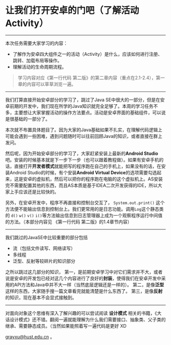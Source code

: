 # 让我们打开安卓的门吧（了解活动Activity）
--------

本次任务需要大家学习的内容：

- 了解作为安卓四大组件之一的活动（Activity）是什么，应该如何进行注册、跳转、加载布局等操作。
- 理解活动的生命周期流程。

> 学习内容对应《第一行代码 第二版》的第二章内容（重点在2.1-2.4），第一章的内容可以草草浏览一遍。

--------

我们打算直接开始安卓部分的学习了，跳过了Java SE中很大的一部分，但是在安卓前期的开发中，我们现在所学的Java知识就完全足够了。本周的学习任务不多，主要想让大家掌握活动的操作方法要点。活动是安卓界面的基础组件，可以说是很基础的一部分了。

本次就不布置具体题目了。因为大家的Java基础如果不扎实，在理解代码逻辑上可能会遇到一些困难，遇到问题随时可以往前回顾Java的知识，或者直接在群上发问。

然后呢，因为开始安卓部分的学习了，大家赶紧安装上最新的**Android Studio**吧。安装的时候基本就是下一步下一步（也可以跟着教程做）。如果有安卓手机的话，直接打开**开发者模式**就能把写的程序跑在自己的手机上，如果没有的话，在安装Android Studio的时候，有个安装**Android Virtual Device**的选项需要勾选起来，这是安卓的虚拟机，然后可以把你的程序跑在电脑的这个虚拟机上。AS安装完不需要配置其他的东西，而且AS本质是基于IDEA二次开发获得的IDE，所以大家上手应该还是比较快的。

另外，在安卓开发中，程序不再直接和控制台交互了， ` System.out.print() ` 这个方法便不能输出信息到控制台上。我们更常用的是日志功能。调用`Log`这个静态类的 `d()` `w()` `v()` `i()`等方法输出信息到日志管理器上成为一个观察程序运行中间值的方法。（本部分内容见 《第一行代码 第二版》的1.4章节内容）

-----

我们跳过的JavaSE中比较重要的部分包括 
- 流（包括文件读写、网络读写）
- 多线程
- 泛型、反射等较碎片的知识部分


之所以跳过这几部分的知识，
第一，是前期安卓学习中对它们需求并不大，或者说是安卓的开发包已经对这几个内容进行了良好的**封装**，使得我们在安卓开发中采用的API方法和Java中并不大一样（当然底层逻辑还是一样的）。
第二，是像**泛型**这样的东西，大家随手搜一篇文章看完就能清楚是什么东西了。
第三，是像**反射**的知识，现在基本不会显式接触到。

-----

对面向对象这个思维有深入了解兴趣的可以尝试阅读 **设计模式** 相关的书籍，《大话设计模式》还不错。翻阅一遍就能理解为什么我们需要接口、抽象类、父子类的继承、需要静态成员。（当然如果能照着写一遍代码是更好 XD

grayxu@hust.edu.cn 。
